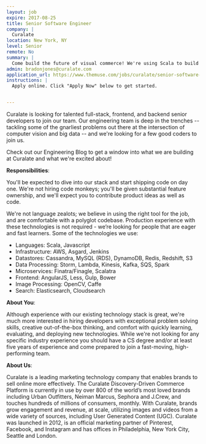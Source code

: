 ```yaml
---
layout: job
expire: 2017-08-25
title: Senior Software Engineer
company: |
  Curalate
location: New York, NY
level: Senior
remote: No
summary: |
  Come build the future of visual commerce! We're using Scala to build software that helps almost 1,000 of the world's most iconic brands to connect with millions of customers every day.
admin: bradonjones@curalate.com
application_url: https://www.themuse.com/jobs/curalate/senior-software-engineer-new-york-8fde03
instructions: |
  Apply online. Click "Apply Now" below to get started.


---
```


<!-- break -->

Curalate is looking for talented full-stack, frontend, and backend senior developers to join our team. Our engineering team is deep in the trenches -- tackling some of the gnarliest problems out there at the intersection of computer vision and big data -- and we're looking for a few good coders to join us.

Check out our Engineering Blog to get a window into what we are building at Curalate and what we're excited about!

**Responsibilities**:

You'll be expected to dive into our stack and start shipping code on day one. We're not hiring code monkeys; you'll be given substantial feature ownership, and we'll expect you to contribute product ideas as well as code.

We're not language zealots; we believe in using the right tool for the job, and are comfortable with a polyglot codebase. Production experience with these technologies is not required - we’re looking for people that are eager and fast learners. Some of the technologies we use:

 - Languages: Scala, Javascript
 - Infrastructure: AWS, Asgard, Jenkins
 - Datastores: Cassandra, MySQL (RDS), DynamoDB, Redis, Redshift, S3
 - Data Processing: Storm, Lambda, Kinesis, Kafka, SQS, Spark
 - Microservices: Finatra/Finagle, Scalatra
 - Frontend: AngularJS, Less, Gulp, Bower
 - Image Processing: OpenCV, Caffe
 - Search: Elasticsearch, Cloudsearch

**About You**:

Although experience with our existing technology stack is great, we're much more interested in hiring developers with exceptional problem solving skills, creative out-of-the-box thinking, and comfort with quickly learning, evaluating, and deploying new technologies. While we're not looking for any specific industry experience you should have a CS degree and/or at least five years of experience and come prepared to join a fast-moving, high-performing team.

**About Us**:

Curalate is a leading marketing technology company that enables brands to sell online more effectively. The Curalate Discovery-Driven Commerce Platform is currently in use by over 800 of the world’s most loved brands including Urban Outfitters, Neiman Marcus, Sephora and J.Crew, and touches hundreds of millions of consumers, monthly. With Curalate, brands grow engagement and revenue, at scale, utilizing images and videos from a wide variety of sources, including User Generated Content (UGC). Curalate was launched in 2012, is an official marketing partner of Pinterest, Facebook, and Instagram and has offices in Philadelphia, New York City, Seattle and London.
